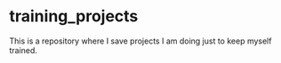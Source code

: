 # training_projects

This is a repository where I save projects I am doing just to keep myself trained.
